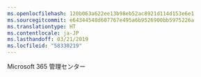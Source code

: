 ```yaml
---
ms.openlocfilehash: 120b063a622ee13b98eb52ac8921d114d153e6e1
ms.sourcegitcommit: e64344548d607767e495a6b9526900bb5975226a
ms.translationtype: HT
ms.contentlocale: ja-JP
ms.lasthandoff: 03/21/2019
ms.locfileid: "58330219"
---
```

Microsoft 365 管理センター